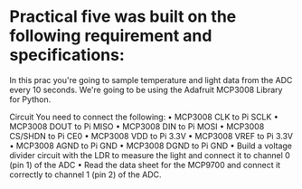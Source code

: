 # Practical five was built on the following requirement and specifications:

In this prac you're going to sample temperature and light data from the ADC every 10 seconds. We're going to be using the Adafruit MCP3008 Library for Python.

Circuit 
You need to connect the following:
• MCP3008 CLK to Pi SCLK
• MCP3008 DOUT to Pi MISO
• MCP3008 DIN to Pi MOSI
• MCP3008 CS/SHDN to Pi CE0
• MCP3008 VDD to Pi 3.3V
• MCP3008 VREF to Pi 3.3V
• MCP3008 AGND to Pi GND
• MCP3008 DGND to Pi GND
• Build a voltage divider circuit with the LDR to measure the light and connect it to channel 0 (pin 1) of the ADC
• Read the data sheet for the MCP9700 and connect it correctly to channel 1 (pin 2) of the ADC.
